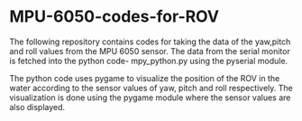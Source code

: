 # MPU-6050-codes-for-ROV

The following repository contains codes for taking the data of the yaw,pitch and roll values from the MPU 6050 sensor. The data from the serial monitor is fetched into the python code- mpy_python.py using the pyserial module. 

The python code uses pygame to visualize the position of the ROV in the water according to the sensor values of yaw, pitch and roll respectively. The visualization is done using the pygame module where the sensor values are also displayed.


